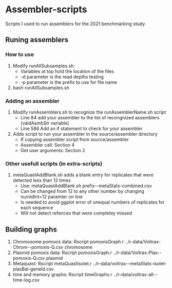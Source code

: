 # Assembler-scripts #

Scripts I used to run assemblers for the 2021 benchmarking study

## Runing assemblers ##

### How to use ###

1. Modify runAllSubsamples.sh:
    - Variables at top hold the location of the files
    - -d parameter is the read depths testing
    - -p parameter is the prefix to use for file name
2. bash runAllSubsamples.sh

### Adding an assembler ###

1. Modify runAssemblers.sh to recognize the runAssemblerName.sh script
    - Line 84 add your assembler to the list of recongnized assemblers (valdAsmbStr variable)
    - Line 586 Add an if statement to check for your assembler
2. Adds script to run your assembler in the source/assembler directory
    - If copying assembler script from source/assembler
    - Assembler call: Section 4
    - Get user arguments: Section 2

### Other usefull scripts (in extra-scripts) ###

1. metaQuastAddBlank.sh adds a blank entry for replicates that were detected less than 12 times
    - Use: metaQuastAddBlank.sh prefix--metaStats-combined.csv
    - Can be changed from 12 to any other number by changing numIdInt=12 paramter on line 
    - Is needed to avoid ggplot error of unequal numbers of replicates for each sequence
    - Will not detect refences that were completey missed

## Building graphs ##

1. Chromosome pomoxis data: Rscript pomoxisGraph.r ../r-data/Voltrax-Chrom--pomoxis-Q.csv chromosome
2. Plasmid pomoxis data: Rscript pomoxisGraph.r ../r-data/Voltrax-Plas--pomoxis-Q.csv plasmid
3. Metaquast: Rscript metaQuastIsolet.r ../r-data/voltrax--metaStats-isolet-plasBal-geneId.csv
4. time and memory graphs: Rscript timeGraphs.r ../r-data/voltrax-all--time-log.csv



